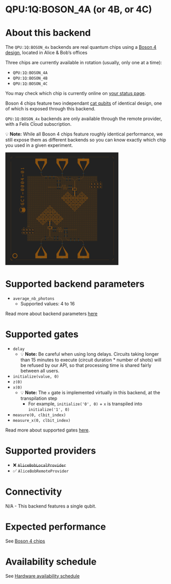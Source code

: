 # QPU:1Q:BOSON_4A (or 4B, or 4C)

# About this backend
The `QPU:1Q:BOSON_4x` backends are real quantum chips using a [Boson 4 design](../../reference/boson_4_chips.md), located in Alice & Bob’s offices

 Three chips are currently available in rotation (usually, only one at a time):
 
- `QPU:1Q:BOSON_4A`
- `QPU:1Q:BOSON_4B`
- `QPU:1Q:BOSON_4C`

You may check which chip is currently online on [your status page](https://api-gcp.alice-bob.com/console/status).

Boson 4 chips feature two independant [cat qubits](../../getting_started/why_cat_qubits.md) of identical design, one of which is exposed through this backend.

`QPU:1Q:BOSON_4x` backends are only available through the remote provider, with a Felis Cloud subscription.

💡 **Note:** While all Boson 4 chips feature roughly identical performance, we still expose them as different backends so you can know exactly which chip you used in a given experiment.

![A Boson 4 chip](../../media/backends/boson4.png)

# Supported backend parameters
- `average_nb_photons`
    - Supported values: 4 to 16

Read more about backend parameters [here](../../reference/supported_instructions.md#backend-parameters)

# Supported gates
- `delay`
    - 💡 **Note:** Be careful when using long delays. Circuits taking longer than 15 minutes to execute (circuit duration * number of shots) will be refused by our API, so that processing time is shared fairly between all users.
- `initialize(value, 0)`
- `z(0)`
- `x(0)`
    - 💡 **Note:** The `x` gate is implemented virtually in this backend, at the transpilation step
        - For example, `initialize('0', 0)` + `x` is transpiled into `initialize('1', 0)`
- `measure(0, clbit_index)`
- `measure_x(0, clbit_index)`

Read more about supported gates [here](../../reference/supported_instructions.md#supported-gates).

# Supported providers
- ❌ ~~`AliceBobLocalProvider`~~
- ✅ `AliceBobRemoteProvider`

# Connectivity

N/A - This backend features a single qubit.

# Expected performance
See [Boson 4 chips](../../reference/boson_4_chips.md)

# Availability schedule
See [Hardware availability schedule](../../felis_cloud/hardware_availability_schedule.md)